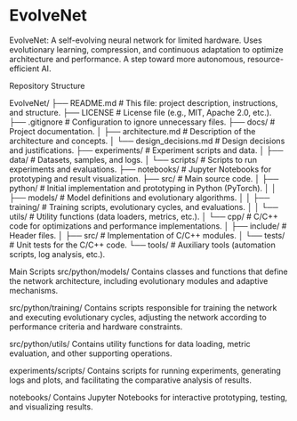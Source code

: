 # EvolveNet
EvolveNet: A self-evolving neural network for limited hardware. Uses evolutionary learning, compression, and continuous adaptation to optimize architecture and performance. A step toward more autonomous, resource-efficient AI.

Repository Structure

EvolveNet/
├── README.md                # This file: project description, instructions, and structure.
├── LICENSE                  # License file (e.g., MIT, Apache 2.0, etc.).
├── .gitignore               # Configuration to ignore unnecessary files.
├── docs/                    # Project documentation.
│   ├── architecture.md      # Description of the architecture and concepts.
│   └── design_decisions.md  # Design decisions and justifications.
├── experiments/             # Experiment scripts and data.
│   ├── data/                # Datasets, samples, and logs.
│   └── scripts/             # Scripts to run experiments and evaluations.
├── notebooks/               # Jupyter Notebooks for prototyping and result visualization.
├── src/                     # Main source code.
│   ├── python/              # Initial implementation and prototyping in Python (PyTorch).
│   │   ├── models/          # Model definitions and evolutionary algorithms.
│   │   ├── training/        # Training scripts, evolutionary cycles, and evaluations.
│   │   └── utils/           # Utility functions (data loaders, metrics, etc.).
│   └── cpp/                 # C/C++ code for optimizations and performance implementations.
│       ├── include/         # Header files.
│       ├── src/             # Implementation of C/C++ modules.
│       └── tests/           # Unit tests for the C/C++ code.
└── tools/                   # Auxiliary tools (automation scripts, log analysis, etc.).

Main Scripts
src/python/models/
Contains classes and functions that define the network architecture, including evolutionary modules and adaptive mechanisms.

src/python/training/
Contains scripts responsible for training the network and executing evolutionary cycles, adjusting the network according to performance criteria and hardware constraints.

src/python/utils/
Contains utility functions for data loading, metric evaluation, and other supporting operations.

experiments/scripts/
Contains scripts for running experiments, generating logs and plots, and facilitating the comparative analysis of results.

notebooks/
Contains Jupyter Notebooks for interactive prototyping, testing, and visualizing results.
